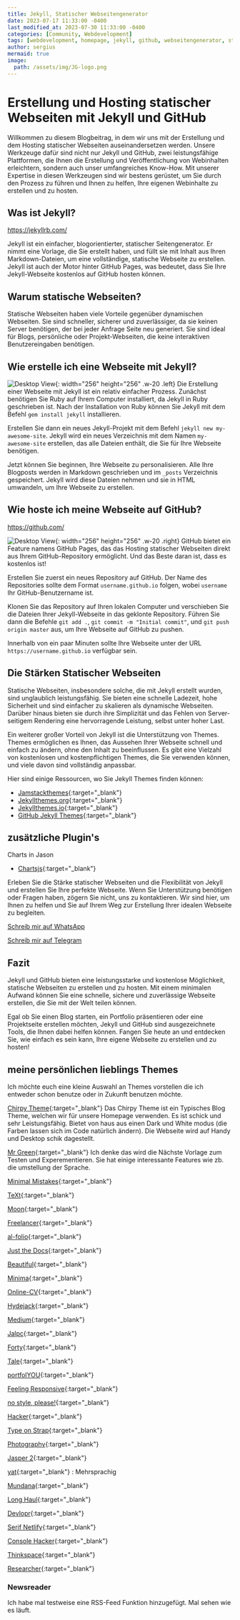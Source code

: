```yaml
---
title: Jekyll, Statischer Webseitengenerator
date: 2023-07-17 11:33:00 -0400 
last_modified_at: 2023-07-30 11:33:00 -0400
categories: [Community, Webdevelopment]
tags: [webdevelopment, homepage, jekyll, github, webseitengenerator, statische-webseite, Hosting]
author: sergius
mermaid: true
image:
  path: /assets/img/JG-logo.png
---
```

# Erstellung und Hosting statischer Webseiten mit Jekyll und GitHub

Willkommen zu diesem Blogbeitrag, in dem wir uns mit der Erstellung und dem Hosting statischer Webseiten auseinandersetzen werden. Unsere Werkzeuge dafür sind nicht nur Jekyll und GitHub, zwei leistungsfähige Plattformen, die Ihnen die Erstellung und Veröffentlichung von Webinhalten erleichtern, sondern auch unser umfangreiches Know-How. Mit unserer Expertise in diesen Werkzeugen sind wir bestens gerüstet, um Sie durch den Prozess zu führen und Ihnen zu helfen, Ihre eigenen Webinhalte zu erstellen und zu hosten.

## Was ist Jekyll?

<https://jekyllrb.com/>

Jekyll ist ein einfacher, blogorientierter, statischer Seitengenerator. Er nimmt eine Vorlage, die Sie erstellt haben, und füllt sie mit Inhalt aus Ihren Markdown-Dateien, um eine vollständige, statische Webseite zu erstellen. Jekyll ist auch der Motor hinter GitHub Pages, was bedeutet, dass Sie Ihre Jekyll-Webseite kostenlos auf GitHub hosten können.

## Warum statische Webseiten?

Statische Webseiten haben viele Vorteile gegenüber dynamischen Webseiten. Sie sind schneller, sicherer und zuverlässiger, da sie keinen Server benötigen, der bei jeder Anfrage Seite neu generiert. Sie sind ideal für Blogs, persönliche oder Projekt-Webseiten, die keine interaktiven Benutzereingaben benötigen.

## Wie erstelle ich eine Webseite mit Jekyll?

![Desktop View](/assets/img/Jekyll-logo.png){: width="256" height="256" .w-20 .left}
Die Erstellung einer Webseite mit Jekyll ist ein relativ einfacher Prozess. Zunächst benötigen Sie Ruby auf Ihrem Computer installiert, da Jekyll in Ruby geschrieben ist. Nach der Installation von Ruby können Sie Jekyll mit dem Befehl `gem install jekyll` installieren.

Erstellen Sie dann ein neues Jekyll-Projekt mit dem Befehl `jekyll new my-awesome-site`. Jekyll wird ein neues Verzeichnis mit dem Namen `my-awesome-site` erstellen, das alle Dateien enthält, die Sie für Ihre Webseite benötigen.

Jetzt können Sie beginnen, Ihre Webseite zu personalisieren. Alle Ihre Blogposts werden in Markdown geschrieben und im `_posts` Verzeichnis gespeichert. Jekyll wird diese Dateien nehmen und sie in HTML umwandeln, um Ihre Webseite zu erstellen.

## Wie hoste ich meine Webseite auf GitHub?

<https://github.com/>

![Desktop View](/assets/img/GitHub-Logo.png){: width="256" height="256" .w-20 .right}
GitHub bietet ein Feature namens GitHub Pages, das das Hosting statischer Webseiten direkt aus Ihrem GitHub-Repository ermöglicht. Und das Beste daran ist, dass es kostenlos ist!

Erstellen Sie zuerst ein neues Repository auf GitHub. Der Name des Repositories sollte dem Format `username.github.io` folgen, wobei `username` Ihr GitHub-Benutzername ist.

Klonen Sie das Repository auf Ihren lokalen Computer und verschieben Sie die Dateien Ihrer Jekyll-Webseite in das geklonte Repository. Führen Sie dann die Befehle `git add .`, `git commit -m "Initial commit"`, und `git push origin master` aus, um Ihre Webseite auf GitHub zu pushen.

Innerhalb von ein paar Minuten sollte Ihre Webseite unter der URL `https://username.github.io` verfügbar sein.

## Die Stärken Statischer Webseiten

Statische Webseiten, insbesondere solche, die mit Jekyll erstellt wurden, sind unglaublich leistungsfähig. Sie bieten eine schnelle Ladezeit, hohe Sicherheit und sind einfacher zu skalieren als dynamische Webseiten. Darüber hinaus bieten sie durch ihre Simplizität und das Fehlen von Server-seitigem Rendering eine hervorragende Leistung, selbst unter hoher Last.

Ein weiterer großer Vorteil von Jekyll ist die Unterstützung von Themes. Themes ermöglichen es Ihnen, das Aussehen Ihrer Webseite schnell und einfach zu ändern, ohne den Inhalt zu beeinflussen. Es gibt eine Vielzahl von kostenlosen und kostenpflichtigen Themes, die Sie verwenden können, und viele davon sind vollständig anpassbar.

Hier sind einige Ressourcen, wo Sie Jekyll Themes finden können:

- [Jamstackthemes](https://jamstackthemes.dev/ssg/jekyll/){:target="_blank"}
- [Jekyllthemes.org](http://jekyllthemes.org/){:target="_blank"}
- [Jekyllthemes.io](https://jekyllthemes.io/){:target="_blank"}
- [GitHub Jekyll Themes](https://github.com/topics/jekyll-theme){:target="_blank"}

## zusätzliche Plugin's

Charts in Jason

- [Chartsjs](https://www.chartjs.org/docs/latest/samples/other-charts/radar.html){:target="_blank"}


Erleben Sie die Stärke statischer Webseiten und die Flexibilität von Jekyll und erstellen Sie Ihre perfekte Webseite. Wenn Sie Unterstützung benötigen oder Fragen haben, zögern Sie nicht, uns zu kontaktieren. Wir sind hier, um Ihnen zu helfen und Sie auf Ihrem Weg zur Erstellung Ihrer idealen Webseite zu begleiten.

[Schreib mir auf WhatsApp](https://wa.me/595974276892)

[Schreib mir auf Telegram](tg://resolve?domain=@Sergius_M)

## Fazit

Jekyll und GitHub bieten eine leistungsstarke und kostenlose Möglichkeit, statische Webseiten zu erstellen und zu hosten. Mit einem minimalen Aufwand können Sie eine schnelle, sichere und zuverlässige Webseite erstellen, die Sie mit der Welt teilen können.

Egal ob Sie einen Blog starten, ein Portfolio präsentieren oder eine Projektseite erstellen möchten, Jekyll und GitHub sind ausgezeichnete Tools, die Ihnen dabei helfen können. Fangen Sie heute an und entdecken Sie, wie einfach es sein kann, Ihre eigene Webseite zu erstellen und zu hosten!

## meine persönlichen lieblings Themes

Ich möchte euch eine kleine Auswahl an Themes vorstellen die ich entweder schon benutze oder in Zukunft benutzen möchte.

[Chirpy Theme](<https://chirpy.cotes.page/>){:target="_blank"}
Das Chirpy Theme ist ein Typisches Blog Theme, welchen wir für unsere Homepage verwenden. Es ist schick und sehr Leistungsfähig. Bietet von haus aus einen Dark und White modus (die Farben lassen sich im Code natürlich ändern). Die Webseite wird auf Handy und Desktop schik dagestellt. 

[Mr Green](<https://jekyll-theme-mrgreen-demo.mrgreensworkshop.com/>){:target="_blank"}
Ich denke das wird die Nächste Vorlage zum Testen und Experementieren. Sie hat einige interessante Features wie zb. die umstellung der Sprache.

[Minimal Mistakes](<https://mmistakes.github.io/so-simple-theme/>){:target="_blank"}

[TeXt](<https://kitian616.github.io/jekyll-TeXt-theme/>){:target="_blank"}

[Moon](<https://taylantatli.github.io/Moon/>){:target="_blank"}

[Freelancer](<https://jeromelachaud.com/freelancer-theme/>){:target="_blank"}

[al-folio](<https://github.com/alshedivat/al-folio>){:target="_blank"}

[Just the Docs](<https://just-the-docs.com/>){:target="_blank"}

[Beautiful](<https://beautifuljekyll.com/>){:target="_blank"}

[Minima](<https://jekyll.github.io/minima/>){:target="_blank"}

[Online-CV](<https://online-cv.webjeda.com/>){:target="_blank"}

[Hydejack](<https://hydejack.com/>){:target="_blank"}

[Medium](<https://wowthemesnet.github.io/mediumish-theme-jekyll/>){:target="_blank"}

[Jalpc](<https://jarrekk.github.io/Jalpc/>){:target="_blank"}

[Forty](<https://andrewbanchich.github.io/forty-jekyll-theme/>){:target="_blank"}

[Tale](<https://chesterhow.github.io/tale/>){:target="_blank"}

[portfolYOU](<https://youssefraafatnasry.github.io/portfolYOU/>){:target="_blank"}

[Feeling Responsive](<https://phlow.github.io/feeling-responsive/>){:target="_blank"}

[no style, please!](<https://riggraz.dev/no-style-please/>){:target="_blank"}

[Hacker](<https://pages-themes.github.io/hacker/>){:target="_blank"}

[Type on Strap](<https://sylhare.github.io/Type-on-Strap/>){:target="_blank"}

[Photography](<https://photography.rampatra.com/>){:target="_blank"}

[Jasper 2](<https://jekyllt.github.io/jasper2/>){:target="_blank"}

[yat](<https://jeffreytse.github.io/jekyll-theme-yat/>){:target="_blank"} 
: Mehrsprachig

[Mundana](<https://wowthemesnet.github.io/mundana-theme-jekyll/>){:target="_blank"}

[Long Haul](<https://long-haul.netlify.app/>){:target="_blank"}

[Devlopr](<https://devlopr.netlify.app/#/>){:target="_blank"}

[Serif Netlify](<https://jekyll-serif.netlify.app/>){:target="_blank"}

[Console Hacker](<https://b2a3e8.github.io/jekyll-theme-console-demo-hacker/>){:target="_blank"}

[Thinkspace](<https://heiswayi.github.io/thinkspace/>){:target="_blank"}

[Researcher](<https://ankitsultana.com/researcher/>){:target="_blank"}

### Newsreader

Ich habe mal testweise eine RSS-Feed Funktion hinzugefügt. Mal sehen wie es läuft.
